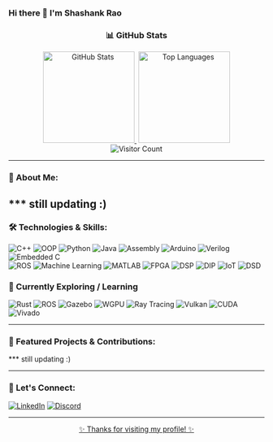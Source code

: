 ### Hi there 👋 I'm Shashank Rao

<h3 align="center">📊 GitHub Stats</h3>

<div align="center">
  <a href="https://github.com/shashank1300">
    <img src="https://github-readme-stats.vercel.app/api?username=shashank1300&show_icons=true&theme=dracula" alt="GitHub Stats" height="180px"/>
  </a>
  <span style="display:inline-block; width= "50px";"></span>
  <a href="https://github.com/shashank1300">
    <img src="https://github-readme-stats.vercel.app/api/top-langs/?username=shashank1300&layout=compact&theme=dracula" alt="Top Languages" height="180px"/>
  </a>
</div>

<div align="center">
  <img src="https://komarev.com/ghpvc/?username=shashank1300&label=Profile%20Views&color=0e75b6&style=flat" alt="Visitor Count"/>
</div>


---

### 🔭 About Me:
*** still updating :)
---

### 🛠️ Technologies & Skills:

<p>
  <img src="https://img.shields.io/badge/C++-00599C?style=for-the-badge&logo=c%2B%2B&logoColor=white" alt="C++">
  <img src="https://img.shields.io/badge/OOP-FF6F00?style=for-the-badge&logo=code&logoColor=white" alt="OOP">
  <img src="https://img.shields.io/badge/Python-3776AB?style=for-the-badge&logo=python&logoColor=white" alt="Python">
  <img src="https://img.shields.io/badge/Java-007396?style=for-the-badge&logo=openjdk&logoColor=white" alt="Java">
  <img src="https://img.shields.io/badge/Assembly-525252?style=for-the-badge&logo=gnubash&logoColor=white" alt="Assembly">
  <img src="https://img.shields.io/badge/Arduino-00979D?style=for-the-badge&logo=arduino&logoColor=white" alt="Arduino">
  <img src="https://img.shields.io/badge/Verilog-9C27B0?style=for-the-badge&logoColor=white" alt="Verilog">
  <img src="https://img.shields.io/badge/Embedded C-8B0000?style=for-the-badge&logoColor=white" alt="Embedded C">
  </br>
  <img src="https://img.shields.io/badge/ROS-22314E?style=for-the-badge&logo=ros&logoColor=white" alt="ROS">
  <img src="https://img.shields.io/badge/Machine Learning-FF6F61?style=for-the-badge&logo=scikitlearn&logoColor=white" alt="Machine Learning">
  <img src="https://img.shields.io/badge/MATLAB-0076A8?style=for-the-badge&logo=mathworks&logoColor=white" alt="MATLAB">
  <img src="https://img.shields.io/badge/FPGA-512DA8?style=for-the-badge&logo=xilinx&logoColor=white" alt="FPGA">
  <img src="https://img.shields.io/badge/DSP-0D47A1?style=for-the-badge&logoColor=white" alt="DSP">
  <img src="https://img.shields.io/badge/DIP-00695C?style=for-the-badge&logoColor=white" alt="DIP">
  <img src="https://img.shields.io/badge/IoT-00BFA6?style=for-the-badge&logoColor=white" alt="IoT">
  <img src="https://img.shields.io/badge/DSD-1E88E5?style=for-the-badge&logoColor=white" alt="DSD">
</p>

### 🚀 Currently Exploring / Learning
<p>
  <img src="https://img.shields.io/badge/Rust-000000?style=for-the-badge&logo=rust&logoColor=white" alt="Rust">
  <img src="https://img.shields.io/badge/ROS-22314E?style=for-the-badge&logo=ros&logoColor=white" alt="ROS">
  <img src="https://img.shields.io/badge/Gazebo-6B8E23?style=for-the-badge&logoColor=white" alt="Gazebo">
  <img src="https://img.shields.io/badge/WGPU-964B00?style=for-the-badge&logoColor=white" alt="WGPU">
  <img src="https://img.shields.io/badge/Ray Tracing-1E1E1E?style=for-the-badge&logo=nvidia&logoColor=white" alt="Ray Tracing">
  <img src="https://img.shields.io/badge/Vulkan-AC162C?style=for-the-badge&logo=vulkan&logoColor=white" alt="Vulkan">
  <img src="https://img.shields.io/badge/CUDA-76B900?style=for-the-badge&logo=nvidia&logoColor=black" alt="CUDA">
  <img src="https://img.shields.io/badge/Vivado-F68B1E?style=for-the-badge&logo=xilinx&logoColor=white" alt="Vivado">
</p>

---

### 🌟 Featured Projects & Contributions:

*** still updating :)

---

### 🤝 Let's Connect:

<p align="left">
  <a href="https://linkedin.com/in/srao13" target="_blank"><img src="https://img.shields.io/badge/-LinkedIn-%230077B5?style=for-the-badge&logo=linkedin&logoColor=white" alt="LinkedIn"></a>
  <a href="https://discord.com/users/xhashank13" target="_blank"><img src="https://img.shields.io/badge/-Discord-5865F2?style=for-the-badge&logo=discord&logoColor=white" alt="Discord">
  </p>

---

<p align="center">
  ✨ Thanks for visiting my profile! ✨
</p>
